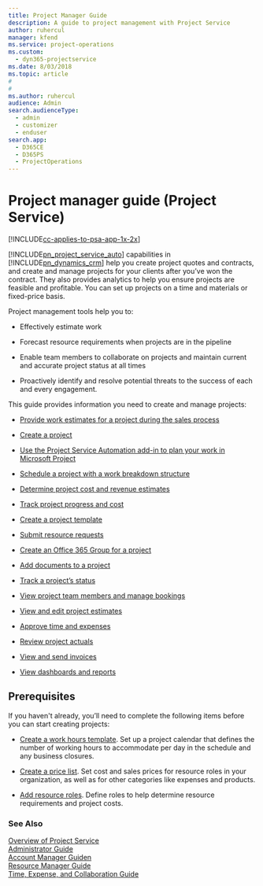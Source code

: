 ```yaml
---
title: Project Manager Guide
description: A guide to project management with Project Service
author: ruhercul
manager: kfend
ms.service: project-operations
ms.custom: 
  - dyn365-projectservice
ms.date: 8/03/2018
ms.topic: article
#
#
ms.author: ruhercul
audience: Admin
search.audienceType: 
  - admin
  - customizer
  - enduser
search.app: 
  - D365CE
  - D365PS
  - ProjectOperations
---
```

# Project manager guide (Project Service)

[!INCLUDE[cc-applies-to-psa-app-1x-2x](../includes/cc-applies-to-psa-app-1x-2x.md)]

[!INCLUDE[pn_project_service_auto](../includes/pn-project-service-auto.md)] capabilities in [!INCLUDE[pn_dynamics_crm](../includes/pn-dynamics-crm.md)] help you create project quotes and contracts, and create and manage projects for your clients after you’ve won the contract. They also provides analytics to help you ensure projects are feasible and profitable. You can set up projects on a time and materials or fixed-price basis.  
  
 Project management tools help you to:  
  
-   Effectively estimate work  
  
-   Forecast resource requirements when projects are in the pipeline  
  
-   Enable team members to collaborate on projects and maintain current and accurate project status at all times  
  
-   Proactively identify and resolve potential threats to the success of each and every engagement.  
  
This guide provides information you need to create and manage projects:  
  
-   [Provide work estimates for a project during the sales process](../psa/provide-estimates-project-during-sales-process.md)  
  
-   [Create a project](../psa/create-project.md)  
  
-   [Use the Project Service Automation add-in to plan your work in Microsoft Project](../psa/add-plan-work-microsoft-project.md)  
  
-   [Schedule a project with a work breakdown structure](../psa/schedule-project-work-breakdown-structure.md)  
  
-   [Determine project cost and revenue estimates](../psa/determine-project-cost-revenue-estimates.md)  
  
-   [Track project progress and cost](../psa/track-project-progress-cost.md)  
  
-   [Create a project template](../psa/create-project-template.md)  
  
-   [Submit resource requests](../psa/submit-resource-requests.md)  
  
-   [Create an Office 365 Group for a project](../psa/create-office-365-group-project.md)  
  
-   [Add documents to a project](../psa/add-documents-project.md)  
  
-   [Track a project’s status](../psa/track-project-status.md)  
  
-   [View project team members and manage bookings](../psa/view-project-team-members-manage-bookings.md)  
  
-   [View and edit project estimates](../psa/view-edit-project-estimates.md)  
  
-   [Approve time and expenses](../psa/approve-time-expenses.md)  
  
-   [Review project actuals](../psa/review-project-actuals.md)  
  
-   [View and send invoices](../psa/view-send-invoices.md)  
  
-   [View dashboards and reports](../psa/view-dashboards-reports.md)  
  
## Prerequisites  
 If you haven't already, you’ll need to complete the following items before you can start creating projects:  
  
-   [Create a work hours template](../psa/create-work-hours-template.md). Set up a project calendar that defines the number of working hours to accommodate per day in the schedule and any business closures.  
  
-   [Create a price list](../psa/create-price-list.md). Set cost and sales prices for resource roles in your organization, as well as for other categories like expenses and products.  
  
-   [Add resource roles](../psa/add-resource-roles.md). Define roles to help determine resource requirements and project costs.  
  
### See Also  
 [Overview of Project Service](../psa/overview.md)   
 [Administrator Guide](../psa/admin-guide.md)   
 [Account Manager Guiden](../psa/account-manager-guide.md)   
 [Resource Manager Guide](../psa/resource-manager-guide.md)   
 [Time, Expense, and Collaboration Guide](../psa/time-expense-collaboration-guide.md)

